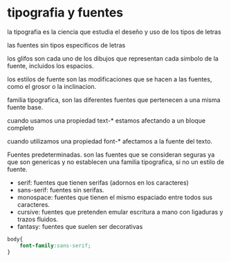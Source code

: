 # tipografia y fuentes

la tipografia es la ciencia que estudia el deseño y uso de los tipos de letras

las fuentes sin tipos especificos de letras

los glifos son cada uno de los dibujos que representan cada simbolo de la fuente, incluidos los espacios.

los estilos de fuente son las modificaciones que se hacen a las fuentes, como el grosor o la inclinacion.

familia tipografica, son las diferentes fuentes que pertenecen a una misma fuente base.

cuando usamos una propiedad text-* estamos afectando a un bloque completo

cuando utilizamos una propiedad font-* afectamos a la fuente del texto.

Fuentes predeterminadas. son las fuentes que se consideran seguras ya que son genericas y no establecen una familia tipografica, si no un estilo de fuente.

+ serif: fuentes que tienen serifas (adornos en los caracteres)
+ sans-serif: fuentes sin serifas.
+ monospace: fuentes que tienen el mismo espaciado entre todos sus caracteres.
+ cursive: fuentes que pretenden emular escritura a mano con ligaduras y trazos fluidos.
+ fantasy: fuentes que suelen ser decorativas

```css
body{
    font-family:sans-serif;
}
```